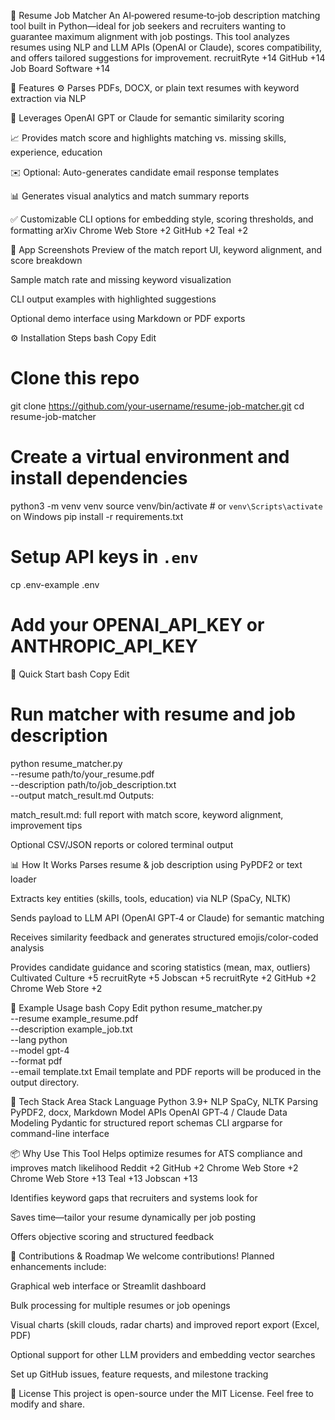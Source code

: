 🎯 Resume Job Matcher
An AI‑powered resume‑to‑job description matching tool built in Python—ideal for job seekers and recruiters wanting to guarantee maximum alignment with job postings. This tool analyzes resumes using NLP and LLM APIs (OpenAI or Claude), scores compatibility, and offers tailored suggestions for improvement. 
recruitRyte
+14
GitHub
+14
Job Board Software
+14

🚀 Features
⚙️ Parses PDFs, DOCX, or plain text resumes with keyword extraction via NLP

🤖 Leverages OpenAI GPT or Claude for semantic similarity scoring

📈 Provides match score and highlights matching vs. missing skills, experience, education

✉️ Optional: Auto-generates candidate email response templates

📊 Generates visual analytics and match summary reports

✅ Customizable CLI options for embedding style, scoring thresholds, and formatting 
arXiv
Chrome Web Store
+2
GitHub
+2
Teal
+2

📸 App Screenshots
Preview of the match report UI, keyword alignment, and score breakdown

Sample match rate and missing keyword visualization

CLI output examples with highlighted suggestions

Optional demo interface using Markdown or PDF exports

⚙️ Installation Steps
bash
Copy
Edit
# Clone this repo
git clone https://github.com/your‑username/resume-job-matcher.git
cd resume-job-matcher

# Create a virtual environment and install dependencies
python3 -m venv venv
source venv/bin/activate  # or `venv\Scripts\activate` on Windows
pip install -r requirements.txt

# Setup API keys in `.env`
cp .env-example .env
# Add your OPENAI_API_KEY or ANTHROPIC_API_KEY
🚀 Quick Start
bash
Copy
Edit
# Run matcher with resume and job description
python resume_matcher.py \
  --resume path/to/your_resume.pdf \
  --description path/to/job_description.txt \
  --output match_result.md
Outputs:

match_result.md: full report with match score, keyword alignment, improvement tips

Optional CSV/JSON reports or colored terminal output

📊 How It Works
Parses resume & job description using PyPDF2 or text loader

Extracts key entities (skills, tools, education) via NLP (SpaCy, NLTK)

Sends payload to LLM API (OpenAI GPT‑4 or Claude) for semantic matching

Receives similarity feedback and generates structured emojis/color-coded analysis

Provides candidate guidance and scoring statistics (mean, max, outliers) 
Cultivated Culture
+5
recruitRyte
+5
Jobscan
+5
recruitRyte
+2
GitHub
+2
Chrome Web Store
+2

🧪 Example Usage
bash
Copy
Edit
python resume_matcher.py \
  --resume example_resume.pdf \
  --description example_job.txt \
  --lang python \
  --model gpt-4 \
  --format pdf \
  --email template.txt
Email template and PDF reports will be produced in the output directory.

🧰 Tech Stack
Area	Stack
Language	Python 3.9+
NLP	SpaCy, NLTK
Parsing	PyPDF2, docx, Markdown
Model APIs	OpenAI GPT‑4 / Claude
Data Modeling	Pydantic for structured report schemas
CLI	argparse for command-line interface

📦 Why Use This Tool
Helps optimize resumes for ATS compliance and improves match likelihood 
Reddit
+2
GitHub
+2
Chrome Web Store
+2
Chrome Web Store
+13
Teal
+13
Jobscan
+13

Identifies keyword gaps that recruiters and systems look for

Saves time—tailor your resume dynamically per job posting

Offers objective scoring and structured feedback

🤝 Contributions & Roadmap
We welcome contributions! Planned enhancements include:

Graphical web interface or Streamlit dashboard

Bulk processing for multiple resumes or job openings

Visual charts (skill clouds, radar charts) and improved report export (Excel, PDF)

Optional support for other LLM providers and embedding vector searches

Set up GitHub issues, feature requests, and milestone tracking

📄 License
This project is open-source under the MIT License. Feel free to modify and share.
